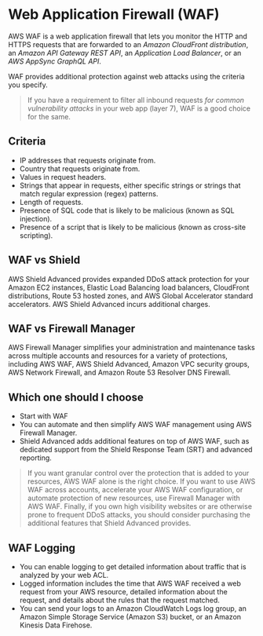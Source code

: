 # Web Application Firewall (WAF)

AWS WAF is a web application firewall that lets you monitor the HTTP and HTTPS requests that are forwarded to an _Amazon CloudFront distribution_, an _Amazon API Gateway REST API_, an _Application Load Balancer_, or an _AWS AppSync GraphQL API_.

WAF provides additional protection against web attacks using the criteria you specify.

> If you have a requirement to filter all inbound requests _for common vulnerability attacks_ in your web app (layer 7), WAF is a good choice for the same.

## Criteria

- IP addresses that requests originate from.
- Country that requests originate from.
- Values in request headers.
- Strings that appear in requests, either specific strings or strings that match regular expression (regex) patterns.
- Length of requests.
- Presence of SQL code that is likely to be malicious (known as SQL injection).
- Presence of a script that is likely to be malicious (known as cross-site scripting).

## WAF vs Shield

AWS Shield Advanced provides expanded DDoS attack protection for your Amazon EC2 instances, Elastic Load Balancing load balancers, CloudFront distributions, Route 53 hosted zones, and AWS Global Accelerator standard accelerators. AWS Shield Advanced incurs additional charges.

## WAF vs Firewall Manager

AWS Firewall Manager simplifies your administration and maintenance tasks across multiple accounts and resources for a variety of protections, including AWS WAF, AWS Shield Advanced, Amazon VPC security groups, AWS Network Firewall, and Amazon Route 53 Resolver DNS Firewall.

## Which one should I choose

- Start with WAF
- You can automate and then simplify AWS WAF management using AWS Firewall Manager. 
- Shield Advanced adds additional features on top of AWS WAF, such as dedicated support from the Shield Response Team (SRT) and advanced reporting.

> If you want granular control over the protection that is added to your resources, AWS WAF alone is the right choice. If you want to use AWS WAF across accounts, accelerate your AWS WAF configuration, or automate protection of new resources, use Firewall Manager with AWS WAF.
> Finally, if you own high visibility websites or are otherwise prone to frequent DDoS attacks, you should consider purchasing the additional features that Shield Advanced provides.

## WAF Logging 
- You can enable logging to get detailed information about traffic that is analyzed by your web ACL.
- Logged information includes the time that AWS WAF received a web request from your AWS resource, detailed information about the request, and details about the rules that the request matched. 
- You can send your logs to an Amazon CloudWatch Logs log group, an Amazon Simple Storage Service (Amazon S3) bucket, or an Amazon Kinesis Data Firehose.
